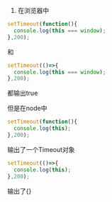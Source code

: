 1. 在浏览器中
```js
setTimeout(function(){
  console.log(this === window);
},200);
```
和
```js
setTimeout(()=>{
  console.log(this === window);
},200);
```
都输出true

但是在node中
```js
setTimeout(function(){
  console.log(this);
},200);
```
输出了一个Timeout对象
```js
setTimeout(()=>{
  console.log(this);
},200);
```
输出了{}
